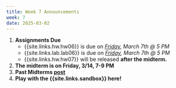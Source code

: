```yaml
---
title: Week 7 Announcements
week: 7
date: 2025-03-02
---
```


1. **Assignments Due**
    * {{site.links.hw.hw06}} is due on *<u>Friday</u>, March 7th @ 5 PM*
    * {{site.links.lab.lab06}} is due on *<u>Friday</u>, March 7th @ 5 PM*
    * {{site.links.hw.hw07}} will be released **after the midterm.**
2. **The midterm is on Friday, 3/14, 7-9 PM**
3. **Past Midterms [post](https://edstem.org/us/courses/73504/discussion/6292641)**
4. **Play with the {{site.links.sandbox}} here!**